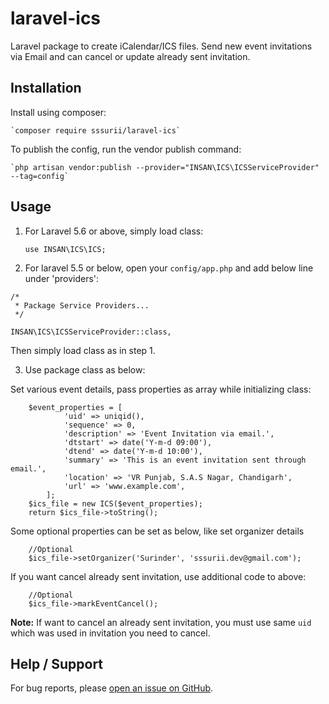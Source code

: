 # laravel-ics
Laravel package to create iCalendar/ICS files. Send new event invitations via Email and can cancel or update already sent invitation.

## Installation
Install using composer:

	`composer require sssurii/laravel-ics`

To publish the config, run the vendor publish command:

	`php artisan vendor:publish --provider="INSAN\ICS\ICSServiceProvider" --tag=config`


## Usage
1. For Laravel 5.6 or above, simply load class:

	`use INSAN\ICS\ICS;`

2. For laravel 5.5 or below, open your `config/app.php` and add below line under 'providers':

```
/*
 * Package Service Providers...
 */

INSAN\ICS\ICSServiceProvider::class,
```
Then simply load class as in step 1.

3. Use package class as below:

Set various event details, pass properties as array while initializing class:
```
	$event_properties = [
            'uid' => uniqid(),
            'sequence' => 0,
            'description' => 'Event Invitation via email.',
            'dtstart' => date('Y-m-d 09:00'),
            'dtend' => date('Y-m-d 10:00'),
            'summary' => 'This is an event invitation sent through email.',
            'location' => 'VR Punjab, S.A.S Nagar, Chandigarh',
            'url' => 'www.example.com',
        ];
	$ics_file = new ICS($event_properties);
	return $ics_file->toString();
```
Some optional properties can be set as below, like set organizer details
```
	//Optional
	$ics_file->setOrganizer('Surinder', 'sssurii.dev@gmail.com');
```
If you want cancel already sent invitation, use additional code to above:

```
	//Optional
	$ics_file->markEventCancel();
```
**Note:** If want to cancel an already sent invitation, you must use same `uid` which was used in invitation you need to cancel.

## Help / Support
For bug reports, please [open an issue on GitHub](https://github.com/sssurii/laravel-ics/issues/new).
